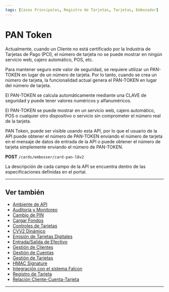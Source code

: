 ```yaml
---
tags: [Casos Principales, Registro de Tarjetas, Tarjetas, Embozador]
---
```


# PAN Token

Actualmente, cuando un Cliente no está certificado por la Industria de Tarjetas de Pago (PCI), el número de tarjeta no se puede mostrar en ningún servicio web, cajero automático, POS, etc.

Para mantener seguro este valor de seguridad, se requiere utilizar un PAN-TOKEN en lugar de un número de tarjeta. Por lo tanto, cuando se crea un número de tarjeta, la funcionalidad actual genera el PAN-TOKEN en lugar del número de tarjeta.

El PAN-TOKEN se calcula automáticamente mediante una CLAVE de seguridad y puede tener valores numéricos y alfanuméricos.

El PAN-TOKEN se puede mostrar en un servicio web, cajero automático, POS o cualquier otro dispositivo o servicio sin comprometer el número real de la tarjeta.

PAN Token, puede ser visible usando esta API, por lo que el usuario de la API puede obtener el número de PAN-TOKEN enviando el número de tarjeta en el mensaje de datos de entrada de la API o puede obtener el número de tarjeta simplemente enviando el número de PAN-TOKEN.

**POST** `/cards/embosser/card-pan-l8v2`

La descripción de cada campo de la API se encuentra dentro de las especificaciones definidas en el portal.

---

## Ver también

- [Ambiente de API](?path=docs/spanish/casos-principales/ambiente-api.md)
- [Auditoría y Monitoreo](?path=docs/spanish/casos-principales/auditoria.md)
- [Cambio de PIN](?path=docs/spanish/casos-principales/cambio-pin.md)
- [Cargar Fondos](?path=docs/spanish/casos-principales/cargas.md)
- [Controles de Tarjetas](?path=docs/spanish/casos-principales/controles-tarjeta.md)
- [CVV2 Dinámico](?path=docs/spanish/casos-principales/cvv-dinamico.md)
- [Emisión de Tarjetas Digitales](?path=docs/spanish/casos-principales/emision-tarjetas.md)
- [Entrada/Salida de Efectivo](?path=docs/spanish/casos-principales/entrada-salida-efectivo.md)
- [Gestión de Clientes](?path=docs/spanish/casos-principales/gestion-clientes.md)
- [Gestión de Cuentas](?path=docs/spanish/casos-principales/gestion-cuentas.md)
- [Gestión de Tarjetas](?path=docs/spanish/casos-principales/gestion-tarjetas.md)
- [HMAC Signature](?path=docs/spanish/casos-principales/hmac.md)
- [Integración con el sistema Falcon](?path=docs/spanish/casos-principales/integracion-falcon.md)
- [Registro de Tarjeta](?path=docs/spanish/casos-principales/registro.md)
- [Relación Cliente-Cuenta-Tarjeta](?path=docs/spanish/casos-principales/relacion.md)

---
